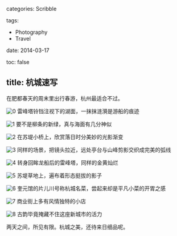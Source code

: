 categories: Scribble

tags:

- Photography
- Travel

date: 2014-03-17

toc: false

title: 杭城速写
---

在肥都春天的周末里出行春游，杭州最适合不过。

<!--more-->

![0](http://7u2gqx.com1.z0.glb.clouddn.com/杭城速写0.jpg)
雷峰塔铃铛注视下的湖面，一抹抹涟漪是游船的痕迹

![1](http://7u2gqx.com1.z0.glb.clouddn.com/杭城速写1.jpg)
要不是柳条的新绿，真与海面有几分神似

![2](http://7u2gqx.com1.z0.glb.clouddn.com/杭城速写2.jpg)
在苏堤小桥上，欣赏落日时分美妙的光影渐变

![3](http://7u2gqx.com1.z0.glb.clouddn.com/杭城速写3.jpg)
同样的场景，把镜头拉近，远处亭台与山峰剪影交织成完美的弧线

![4](http://7u2gqx.com1.z0.glb.clouddn.com/杭城速写4.jpg)
转身回眸龙船后的雷峰塔，同样的金黄灿烂

![5](http://7u2gqx.com1.z0.glb.clouddn.com/杭城速写5.jpg)
苏堤草地上，遍布着形态挺拔的影子

![6](http://7u2gqx.com1.z0.glb.clouddn.com/杭城速写6.jpg)
奎元馆的片儿川号称杭城名菜，尝起来却是平凡小菜的开胃之感

![7](http://7u2gqx.com1.z0.glb.clouddn.com/杭城速写7.jpg)
商业街上多有风情独特的小店

![8](http://7u2gqx.com1.z0.glb.clouddn.com/杭城速写8.jpg)
古韵毕竟掩藏不住这座新城市的活力

两天之间，所见有限。杭城之美，还待来日细品呢。